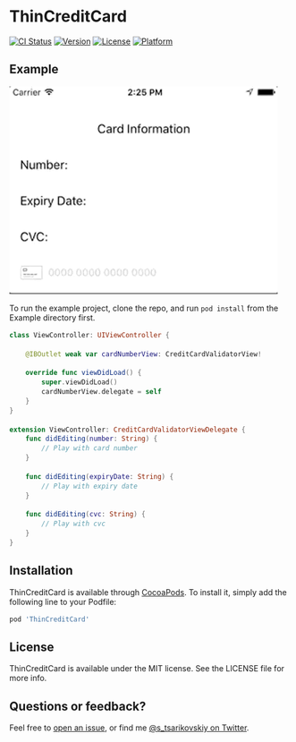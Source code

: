 # ThinCreditCard

[![CI Status](http://img.shields.io/travis/tsarikovskiy/ThinCreditCard.svg?style=flat)](https://travis-ci.org/tsarikovskiy/ThinCreditCard)
[![Version](https://img.shields.io/cocoapods/v/ThinCreditCard.svg?style=flat)](http://cocoapods.org/pods/ThinCreditCard)
[![License](https://img.shields.io/cocoapods/l/ThinCreditCard.svg?style=flat)](http://cocoapods.org/pods/ThinCreditCard)
[![Platform](https://img.shields.io/cocoapods/p/ThinCreditCard.svg?style=flat)](http://cocoapods.org/pods/ThinCreditCard)

## Example
![](card.gif)

To run the example project, clone the repo, and run `pod install` from the Example directory first.

```swift
class ViewController: UIViewController {

    @IBOutlet weak var cardNumberView: CreditCardValidatorView!

    override func viewDidLoad() {
        super.viewDidLoad()
        cardNumberView.delegate = self
    }
}

extension ViewController: CreditCardValidatorViewDelegate {
    func didEditing(number: String) {
        // Play with card number
    }

    func didEditing(expiryDate: String) {
        // Play with expiry date
    }

    func didEditing(cvc: String) {
        // Play with cvc
    }
}
```
## Installation

ThinCreditCard is available through [CocoaPods](http://cocoapods.org). To install
it, simply add the following line to your Podfile:

```ruby
pod 'ThinCreditCard'
```

## License

ThinCreditCard is available under the MIT license. See the LICENSE file for more info.


## Questions or feedback?

Feel free to [open an issue](https://github.com/tsarikovskiy/ThinCreditCard/issues/new), or find me [@s_tsarikovskiy on Twitter](https://twitter.com/s_tsarikovskiy).
